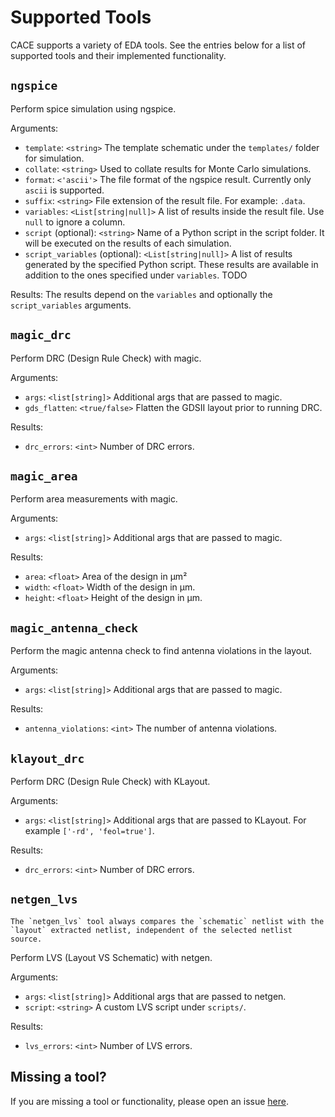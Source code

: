 # Supported Tools

CACE supports a variety of EDA tools. See the entries below for a list of supported tools and their implemented functionality.

## `ngspice`

Perform spice simulation using ngspice.

Arguments:

- `template`: `<string>` The template schematic under the `templates/` folder for simulation.
- `collate`: `<string>` Used to collate results for Monte Carlo simulations.
- `format`: `<'ascii'>` The file format of the ngspice result. Currently only `ascii` is supported.
- `suffix`: `<string>` File extension of the result file. For example: `.data`.
- `variables`: `<List[string|null]>` A list of results inside the result file. Use `null` to ignore a column.
- `script` (optional): `<string>` Name of a Python script in the script folder. It will be executed on the results of each simulation.
- `script_variables` (optional): `<List[string|null]>` A list of results generated by the specified Python script. These results are available in addition to the ones specified under `variables`. TODO

Results: The results depend on the `variables` and optionally the `script_variables` arguments.

## `magic_drc`

Perform DRC (Design Rule Check) with magic.

Arguments:

- `args`: `<list[string]>` Additional args that are passed to magic.
- `gds_flatten`: `<true/false>` Flatten the GDSII layout prior to running DRC.

Results:

- `drc_errors`: `<int>` Number of DRC errors.

## `magic_area`

Perform area measurements with magic.

Arguments:

- `args`: `<list[string]>` Additional args that are passed to magic.

Results:

- `area`: `<float>` Area of the design in µm²
- `width`: `<float>` Width of the design in µm.
- `height`: `<float>` Height of the design in µm.

## `magic_antenna_check`

Perform the magic antenna check to find antenna violations in the layout.

Arguments:

- `args`: `<list[string]>` Additional args that are passed to magic.

Results:

- `antenna_violations`: `<int>` The number of antenna violations.

## `klayout_drc`

Perform DRC (Design Rule Check) with KLayout.

Arguments:

- `args`: `<list[string]>` Additional args that are passed to KLayout. For example `['-rd', 'feol=true']`.

Results:

- `drc_errors`: `<int>` Number of DRC errors.

## `netgen_lvs`

```{note}
The `netgen_lvs` tool always compares the `schematic` netlist with the `layout` extracted netlist, independent of the selected netlist source.
```

Perform LVS (Layout VS Schematic) with netgen.

Arguments:

- `args`: `<list[string]>` Additional args that are passed to netgen.
- `script`: `<string>` A custom LVS script under `scripts/`.

Results:

- `lvs_errors`: `<int>` Number of LVS errors.

## Missing a tool?

If you are missing a tool or functionality, please open an issue [here](https://github.com/efabless/cace/issues).
